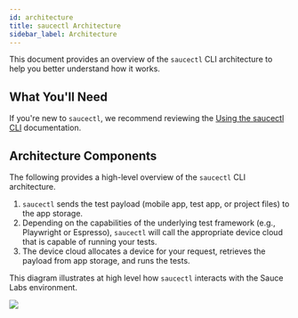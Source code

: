 ```yaml
---
id: architecture
title: saucectl Architecture
sidebar_label: Architecture
---
```


This document provides an overview of the `saucectl` CLI architecture to help you better understand how it works.

## What You'll Need

If you're new to `saucectl`, we recommend reviewing the [Using the saucectl CLI](/dev/cli/saucectl) documentation.

## Architecture Components

The following provides a high-level overview of the `saucectl` CLI architecture.

1. `saucectl` sends the test payload (mobile app, test app, or project files) to the app storage.
2. Depending on the capabilities of the underlying test framework (e.g., Playwright or Espresso), `saucectl` will call the appropriate device cloud that is capable of running your tests.
3. The device cloud allocates a device for your request, retrieves the payload from app storage, and runs the tests.

This diagram illustrates at high level how `saucectl` interacts with the Sauce Labs environment.

<img src="/img/saucectl/components.jpg" />

